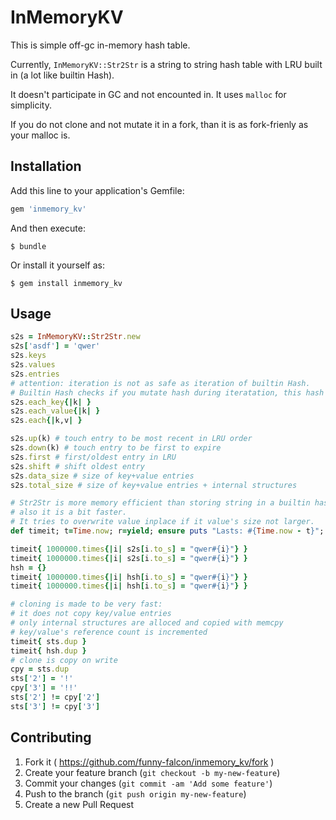 # InMemoryKV

This is simple off-gc in-memory hash table.

Currently, `InMemoryKV::Str2Str` is a string to string hash table
with LRU built in (a lot like builtin Hash).

It doesn't participate in GC and not encounted in. It uses `malloc` for simplicity.

If you do not clone and not mutate it in a fork, than it is as fork-frienly as your malloc is.

## Installation

Add this line to your application's Gemfile:

```ruby
gem 'inmemory_kv'
```

And then execute:

    $ bundle

Or install it yourself as:

    $ gem install inmemory_kv

## Usage

```ruby
s2s = InMemoryKV::Str2Str.new
s2s['asdf'] = 'qwer'
s2s.keys
s2s.values
s2s.entries
# attention: iteration is not as safe as iteration of builtin Hash.
# Builtin Hash checks if you mutate hash during iteratation, this hash doesn't.
s2s.each_key{|k| }
s2s.each_value{|k| }
s2s.each{|k,v| }

s2s.up(k) # touch entry to be most recent in LRU order
s2s.down(k) # touch entry to be first to expire
s2s.first # first/oldest entry in LRU
s2s.shift # shift oldest entry
s2s.data_size # size of key+value entries
s2s.total_size # size of key+value entries + internal structures

# Str2Str is more memory efficient than storing string in a builtin hash
# also it is a bit faster.
# It tries to overwrite value inplace if it value's size not larger.
def timeit; t=Time.now; r=yield; ensure puts "Lasts: #{Time.now - t}"; r; end

timeit{ 1000000.times{|i| s2s[i.to_s] = "qwer#{i}"} }
timeit{ 1000000.times{|i| s2s[i.to_s] = "qwer#{i}"} }
hsh = {}
timeit{ 1000000.times{|i| hsh[i.to_s] = "qwer#{i}"} }
timeit{ 1000000.times{|i| hsh[i.to_s] = "qwer#{i}"} }

# cloning is made to be very fast:
# it does not copy key/value entries
# only internal structures are alloced and copied with memcpy
# key/value's reference count is incremented
timeit{ sts.dup }
timeit{ hsh.dup }
# clone is copy on write
cpy = sts.dup
sts['2'] = '!'
cpy['3'] = '!!'
sts['2'] != cpy['2']
sts['3'] != cpy['3']
```

## Contributing

1. Fork it ( https://github.com/funny-falcon/inmemory_kv/fork )
2. Create your feature branch (`git checkout -b my-new-feature`)
3. Commit your changes (`git commit -am 'Add some feature'`)
4. Push to the branch (`git push origin my-new-feature`)
5. Create a new Pull Request
